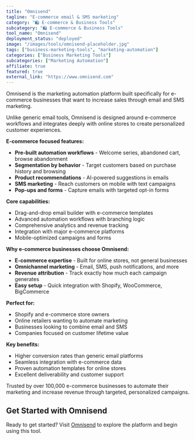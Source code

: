 ```yaml
---
title: "Omnisend"
tagline: "E-commerce email & SMS marketing"
category: "🛍️ E-commerce & Business Tools"
subcategory: "🛍️ E-commerce & Business Tools"
tool_name: "Omnisend"
deployment_status: "deployed"
image: "/images/tools/omnisend-placeholder.jpg"
tags: ["business-marketing-tools", "marketing-automation"]
categories: ["Business Marketing Tools"]
subcategories: ["Marketing Automation"]
affiliate: true
featured: true
external_link: "https://www.omnisend.com"
---
```

Omnisend is the marketing automation platform built specifically for e-commerce businesses that want to increase sales through email and SMS marketing.

Unlike generic email tools, Omnisend is designed around e-commerce workflows and integrates deeply with online stores to create personalized customer experiences.

**E-commerce focused features:**
- **Pre-built automation workflows** - Welcome series, abandoned cart, browse abandonment
- **Segmentation by behavior** - Target customers based on purchase history and browsing
- **Product recommendations** - AI-powered suggestions in emails
- **SMS marketing** - Reach customers on mobile with text campaigns
- **Pop-ups and forms** - Capture emails with targeted opt-in forms

**Core capabilities:**
- Drag-and-drop email builder with e-commerce templates
- Advanced automation workflows with branching logic
- Comprehensive analytics and revenue tracking
- Integration with major e-commerce platforms
- Mobile-optimized campaigns and forms

**Why e-commerce businesses choose Omnisend:**
- **E-commerce expertise** - Built for online stores, not general businesses
- **Omnichannel marketing** - Email, SMS, push notifications, and more
- **Revenue attribution** - Track exactly how much each campaign generates
- **Easy setup** - Quick integration with Shopify, WooCommerce, BigCommerce

**Perfect for:**
- Shopify and e-commerce store owners
- Online retailers wanting to automate marketing
- Businesses looking to combine email and SMS
- Companies focused on customer lifetime value

**Key benefits:**
- Higher conversion rates than generic email platforms
- Seamless integration with e-commerce data
- Proven automation templates for online stores
- Excellent deliverability and customer support

Trusted by over 100,000 e-commerce businesses to automate their marketing and increase revenue through targeted, personalized campaigns.

## Get Started with Omnisend

Ready to get started? Visit [Omnisend](https://www.omnisend.com) to explore the platform and begin using this tool.